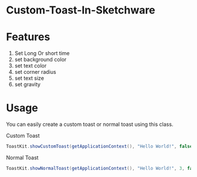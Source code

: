 # Custom-Toast-In-Sketchware

# Features
1. Set Long Or short time
2. set background color
3. set text color
4. set corner radius
5. set text size
6. set gravity

# Usage

You can easily create a custom toast or normal toast using this class.

Custom Toast
```java
ToastKit.showCustomToast(getApplicationContext(), "Hello World!", false , "#FFFFFF" , 19 , "#2196F3", 15 , 2);
```
Normal Toast
```java
ToastKit.showNormalToast(getApplicationContext(), "Hello World!", 3, false);
```
 
